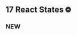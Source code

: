 ## 17 React States[![gototop](/README/images/gototop.png)](#complete-developers-guide-redux)

### NEW

```html

```

```javascript

```
